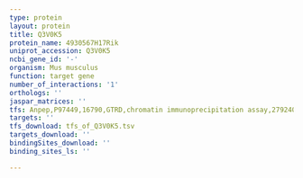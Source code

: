 ```yaml
---
type: protein
layout: protein
title: Q3V0K5
protein_name: 4930567H17Rik
uniprot_accession: Q3V0K5
ncbi_gene_id: '-'
organism: Mus musculus
function: target gene
number_of_interactions: '1'
orthologs: ''
jaspar_matrices: ''
tfs: Anpep,P97449,16790,GTRD,chromatin immunoprecipitation assay,27924024%5Buid%5D,No
targets: ''
tfs_download: tfs_of_Q3V0K5.tsv
targets_download: ''
bindingSites_download: ''
binding_sites_ls: ''

---
```

